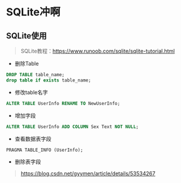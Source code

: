 # SQLite冲啊


## SQLite使用

> SQLite教程：https://www.runoob.com/sqlite/sqlite-tutorial.html

- 删除Table

```sql
DROP TABLE table_name;
drop table if exists table_name;
```

- 修改table名字

```sql
ALTER TABLE UserInfo RENAME TO NewUserInfo;
```

- 增加字段

```sql
ALTER TABLE UserInfo ADD COLUMN Sex Text NOT NULL;
```

- 查看数据表字段

```sql
PRAGMA TABLE_INFO (UserInfo);
```

- 删除表字段

> https://blog.csdn.net/gyymen/article/details/53534267